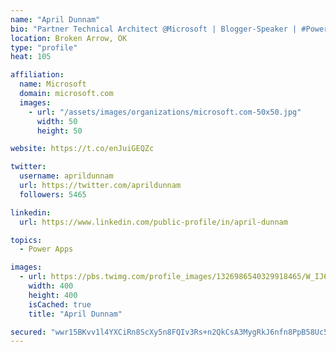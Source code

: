 ```yaml
---
name: "April Dunnam"
bio: "Partner Technical Architect @Microsoft | Blogger-Speaker | #PowerApps, #PowerAutomate, #Office365, #SharePoint | #WIT | #Karaoke Queen"
location: Broken Arrow, OK
type: "profile"
heat: 105

affiliation:
  name: Microsoft
  domain: microsoft.com
  images:
    - url: "/assets/images/organizations/microsoft.com-50x50.jpg"
      width: 50
      height: 50

website: https://t.co/enJuiGEQZc

twitter:
  username: aprildunnam
  url: https://twitter.com/aprildunnam
  followers: 5465

linkedin:
  url: https://www.linkedin.com/public-profile/in/april-dunnam

topics:
  - Power Apps

images:
  - url: https://pbs.twimg.com/profile_images/1326986540329918465/W_IJ6Ih2_400x400.jpg
    width: 400
    height: 400
    isCached: true
    title: "April Dunnam"

secured: "wwr15BKvv1l4YXCiRn8ScXy5n8FQIv3Rs+n2QkCsA3MygRkJ6nfn8PpB58Uc5o+Sw4fcmShC02lmleKnaQMmLDlgdJZyXMTXIu+m7vKzW5A4Li80gpMIf1ngJ9ZPZZo3qxwatIdRiXuDq5CG6aH1Dw/Sb3F6Uxp8EsSORmJ1fc70PZEK+ITdwnBm6EVtayG+WVmEPUhU/FEZpdu5c51M6dyz6UuwRvgTFv3Yz3iUObRArMzYJFEgwdyj8RxWH24mxz08wzNuxHULCvl0mN0qe26poSlg6QviDQOFtU33A+4CRkZq8zNDzqMiBtAgqjIVxG6Mm8SH8e4GfKSQMI1cyJ8Vwy2eUDMaEkW0pn4ULRkEvAUTWdUgHhVYcxBfTn4Wu7+gb6RmxvhzSUoLVrBDft/mv4hzyTurrntIIYw29xw=;s21AhDfjdx0eHPIbMQoq3Q=="
---
```


